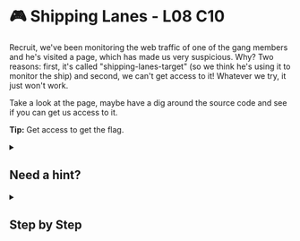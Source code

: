 ﻿# 🎮 Shipping Lanes - L08 C10

Recruit, we've been monitoring the web traffic of one of the gang members and he's visited a page, which has made us very suspicious. Why? Two reasons: first, it's called "shipping-lanes-target" (so we think he's using it to monitor the ship) and second, we can't get access to it! Whatever we try, it just won't work.

Take a look at the page, maybe have a dig around the source code and see if you can get us access to it.

**Tip:** Get access to get the flag.

<details><summary>

## Need a hint?</summary>

> 💡 Hint: Look at the page source (the javascript in particular). What do those numbers mean when you look them up as JavaScript character codes?

</details>

<details><summary>

## Step by Step</summary>

- Use inspect element or view the source code to see this script

![konami code js](/assets/shippinglanes1.png)

- If you look closely, when you press a key while on the website, there is a number assigned to it and that gets put into an array. The script is comparing that to the `keySeq` array and will give you the flag if they match.
- You can figure out what the correct keys are by looking up the js keyCode values or looking at the console output
- The correct sequence uses the arrow keys aswell as A and B: `Up Up Down Down Left Right Left Right B A`
- Reload the page until you get the sequence right or keep pressing other keys until you see `<empty string>` in the consoles output and then try again

</details>
